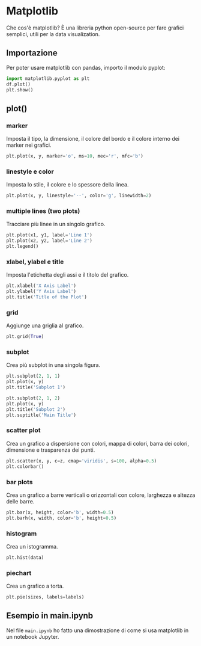# Matplotlib
Che cos'è matplotlib? È una libreria python open-source per fare grafici semplici, utili per la data visualization. 

## Importazione 
Per poter usare matplotlib con pandas, importo il modulo pyplot:
```python
import matplotlib.pyplot as plt
df.plot()
plt.show()
```

## plot()
### marker
Imposta il tipo, la dimensione, il colore del bordo e il colore interno dei marker nei grafici.
```python
plt.plot(x, y, marker='o', ms=10, mec='r', mfc='b')
```

### linestyle e color
Imposta lo stile, il colore e lo spessore della linea.
```python
plt.plot(x, y, linestyle='--', color='g', linewidth=2)
```

### multiple lines (two plots)
Tracciare più linee in un singolo grafico.
```python
plt.plot(x1, y1, label='Line 1')
plt.plot(x2, y2, label='Line 2')
plt.legend()
```

### xlabel, ylabel e title
Imposta l'etichetta degli assi e il titolo del grafico.
```python
plt.xlabel('X Axis Label')
plt.ylabel('Y Axis Label')
plt.title('Title of the Plot')
```

### grid
Aggiunge una griglia al grafico.
```python
plt.grid(True)
```

### subplot
Crea più subplot in una singola figura.
```python
plt.subplot(2, 1, 1)
plt.plot(x, y)
plt.title('Subplot 1')

plt.subplot(2, 1, 2)
plt.plot(x, y)
plt.title('Subplot 2')
plt.suptitle('Main Title')
```

### scatter plot
Crea un grafico a dispersione con colori, mappa di colori, barra dei colori, dimensione e trasparenza dei punti.
```python
plt.scatter(x, y, c=z, cmap='viridis', s=100, alpha=0.5)
plt.colorbar()
```

### bar plots
Crea un grafico a barre verticali o orizzontali con colore, larghezza e altezza delle barre.
```python
plt.bar(x, height, color='b', width=0.5)
plt.barh(x, width, color='b', height=0.5)
```

### histogram
Crea un istogramma.
```python
plt.hist(data)
```

### piechart
Crea un grafico a torta.
```python
plt.pie(sizes, labels=labels)
```

## Esempio in main.ipynb
Nel file `main.ipynb` ho fatto una dimostrazione di come si usa matplotlib in un notebook Jupyter. 